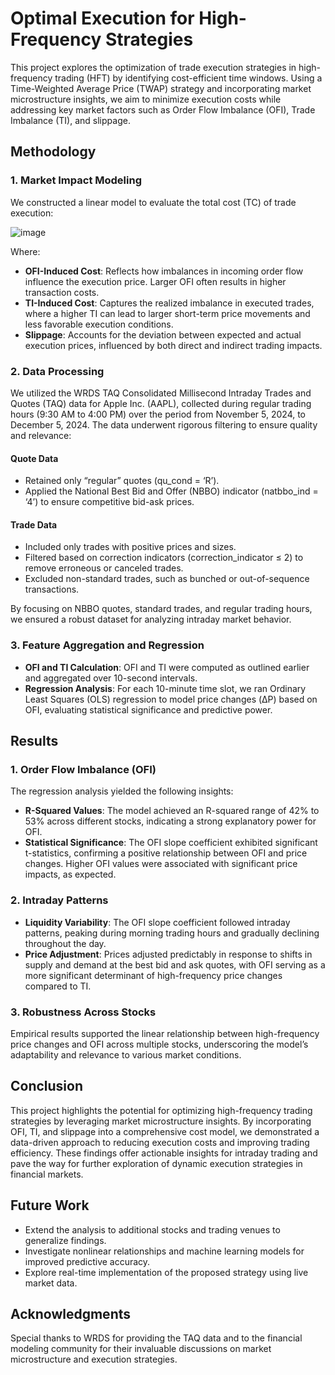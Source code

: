 # Optimal Execution for High-Frequency Strategies
This project explores the optimization of trade execution strategies in high-frequency trading (HFT) by identifying cost-efficient time windows. Using a Time-Weighted Average Price (TWAP) strategy and incorporating market microstructure insights, we aim to minimize execution costs while addressing key market factors such as Order Flow Imbalance (OFI), Trade Imbalance (TI), and slippage.

## Methodology
### 1. Market Impact Modeling
We constructed a linear model to evaluate the total cost (TC) of trade execution:

![image](https://github.com/user-attachments/assets/902293d2-0ee5-4878-b55b-cb2d8dd758d6)


Where:
- **OFI-Induced Cost**: Reflects how imbalances in incoming order flow influence the execution price. Larger OFI often results in higher transaction costs.
- **TI-Induced Cost**: Captures the realized imbalance in executed trades, where a higher TI can lead to larger short-term price movements and less favorable execution conditions.
- **Slippage**: Accounts for the deviation between expected and actual execution prices, influenced by both direct and indirect trading impacts.

### 2. Data Processing
We utilized the WRDS TAQ Consolidated Millisecond Intraday Trades and Quotes (TAQ) data for Apple Inc. (AAPL), collected during regular trading hours (9:30 AM to 4:00 PM) over the period from November 5, 2024, to December 5, 2024. The data underwent rigorous filtering to ensure quality and relevance:

#### Quote Data
- Retained only “regular” quotes (qu_cond = ‘R’).
- Applied the National Best Bid and Offer (NBBO) indicator (natbbo_ind = ‘4’) to ensure competitive bid-ask prices.

#### Trade Data
- Included only trades with positive prices and sizes.
- Filtered based on correction indicators (correction_indicator ≤ 2) to remove erroneous or canceled trades.
- Excluded non-standard trades, such as bunched or out-of-sequence transactions.

By focusing on NBBO quotes, standard trades, and regular trading hours, we ensured a robust dataset for analyzing intraday market behavior.

### 3. Feature Aggregation and Regression
- **OFI and TI Calculation**: OFI and TI were computed as outlined earlier and aggregated over 10-second intervals.
- **Regression Analysis**: For each 10-minute time slot, we ran Ordinary Least Squares (OLS) regression to model price changes (ΔP) based on OFI, evaluating statistical significance and predictive power.

## Results
### 1. Order Flow Imbalance (OFI)
The regression analysis yielded the following insights:
- **R-Squared Values**: The model achieved an R-squared range of 42% to 53% across different stocks, indicating a strong explanatory power for OFI.
- **Statistical Significance**: The OFI slope coefficient exhibited significant t-statistics, confirming a positive relationship between OFI and price changes. Higher OFI values were associated with significant price impacts, as expected.

### 2. Intraday Patterns
- **Liquidity Variability**: The OFI slope coefficient followed intraday patterns, peaking during morning trading hours and gradually declining throughout the day.
- **Price Adjustment**: Prices adjusted predictably in response to shifts in supply and demand at the best bid and ask quotes, with OFI serving as a more significant determinant of high-frequency price changes compared to TI.

### 3. Robustness Across Stocks
Empirical results supported the linear relationship between high-frequency price changes and OFI across multiple stocks, underscoring the model’s adaptability and relevance to various market conditions.

## Conclusion
This project highlights the potential for optimizing high-frequency trading strategies by leveraging market microstructure insights. By incorporating OFI, TI, and slippage into a comprehensive cost model, we demonstrated a data-driven approach to reducing execution costs and improving trading efficiency. These findings offer actionable insights for intraday trading and pave the way for further exploration of dynamic execution strategies in financial markets.

## Future Work
- Extend the analysis to additional stocks and trading venues to generalize findings.
- Investigate nonlinear relationships and machine learning models for improved predictive accuracy.
- Explore real-time implementation of the proposed strategy using live market data.

## Acknowledgments
Special thanks to WRDS for providing the TAQ data and to the financial modeling community for their invaluable discussions on market microstructure and execution strategies.
